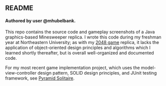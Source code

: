## README
#### Authored by user @mhubelbank.

This repo contains the source code and gameplay screenshots of a Java graphics-based Minesweeper replica. I wrote this code during my freshman year at Northeastern University; as with my [2048 game](https://github.com/mhubelbank/2048-game) replica, it lacks the application of object-oriented design principles and algorithms which I learned shortly thereafter, but is overall well-organized and documented code.

For my most recent game implementation project, which uses the model-view-controller design pattern, SOLID design principles, and JUnit testing framework, see [Pyramid Solitaire](https://github.com/mhubelbank/pyramid-solitaire-game).
